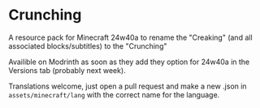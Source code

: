 # Crunching

A resource pack for Minecraft 24w40a to rename the "Creaking" (and all associated blocks/subtitles) to the "Crunching"

Availible on Modrinth as soon as they add they option for 24w40a in the Versions tab (probably next week).

Translations welcome, just open a pull request and make a new .json in `assets/minecraft/lang` with the correct name for the language.